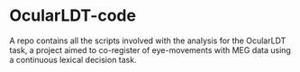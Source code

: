 OcularLDT-code
=====

A repo contains all the scripts involved with the analysis for the OcularLDT task, a project aimed to co-register of eye-movements with MEG data using a continuous lexical decision task.
